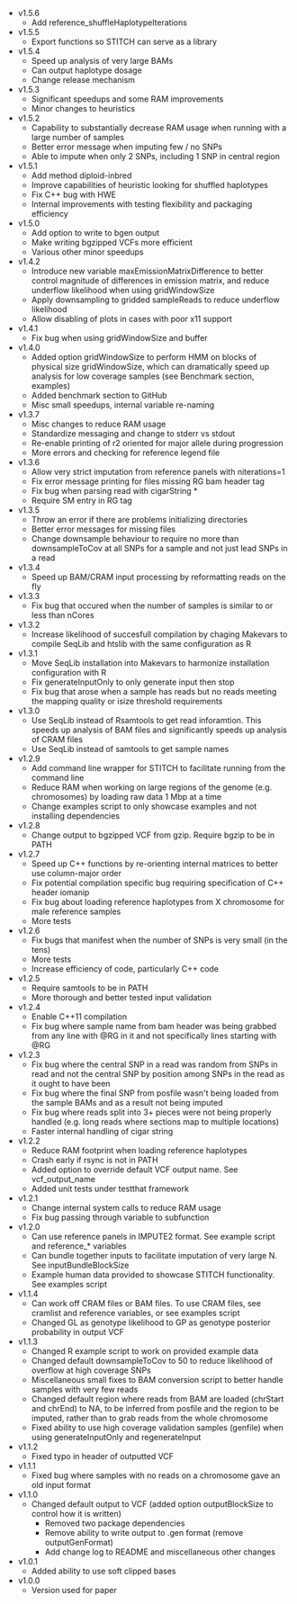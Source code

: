 * v1.5.6
	* Add reference_shuffleHaplotypeIterations
* v1.5.5
	* Export functions so STITCH can serve as a library
* v1.5.4
	* Speed up analysis of very large BAMs
	* Can output haplotype dosage
	* Change release mechanism
* v1.5.3
	* Significant speedups and some RAM improvements
	* Minor changes to heuristics
* v1.5.2
	* Capability to substantially decrease RAM usage when running with a large number of samples
	* Better error message when imputing few / no SNPs
	* Able to impute when only 2 SNPs, including 1 SNP in central region
* v1.5.1
	* Add method diploid-inbred
	* Improve capabilities of heuristic looking for shuffled haplotypes
	* Fix C++ bug with HWE
	* Internal improvements with testing flexibility and packaging efficiency
* v1.5.0
	* Add option to write to bgen output
	* Make writing bgzipped VCFs more efficient
	* Various other minor speedups
* v1.4.2
	* Introduce new variable maxEmissionMatrixDifference to better control magnitude of differences in emission matrix, and reduce underflow likelihood when using gridWindowSize
	* Apply downsampling to gridded sampleReads to reduce underflow likelihood
	* Allow disabling of plots in cases with poor x11 support
* v1.4.1
	* Fix bug when using gridWindowSize and buffer
* v1.4.0
	* Added option gridWindowSize to perform HMM on blocks of physical size gridWindowSize, which can dramatically speed up analysis for low coverage samples (see Benchmark section, examples)
	* Added benchmark section to GitHub
	* Misc small speedups, internal variable re-naming
* v1.3.7
	* Misc changes to reduce RAM usage
	* Standardize messaging and change to stderr vs stdout
	* Re-enable printing of r2 oriented for major allele during progression
	* More errors and checking for reference legend file
* v1.3.6
	* Allow very strict imputation from reference panels with niterations=1
	* Fix error message printing for files missing RG bam header tag
	* Fix bug when parsing read with cigarString *
	* Require SM entry in RG tag
* v1.3.5
	* Throw an error if there are problems initializing directories
	* Better error messages for missing files
	* Change downsample behaviour to require no more than downsampleToCov at all SNPs for a sample and not just lead SNPs in a read
* v1.3.4
	* Speed up BAM/CRAM input processing by reformatting reads on the fly
* v1.3.3
	* Fix bug that occured when the number of samples is similar to or less than nCores
* v1.3.2
	* Increase likelihood of succesfull compilation by chaging Makevars to compile SeqLib and htslib with the same configuration as R
* v1.3.1
	* Move SeqLib installation into Makevars to harmonize installation configuration with R
	* Fix generateInputOnly to only generate input then stop
	* Fix bug that arose when a sample has reads but no reads meeting the mapping quality or isize threshold requirements
* v1.3.0
	* Use SeqLib instead of Rsamtools to get read inforamtion. This speeds up analysis of BAM files and significantly speeds up analysis of CRAM files
	* Use SeqLib instead of samtools to get sample names
* v1.2.9
	* Add command line wrapper for STITCH to facilitate running from the command line
	* Reduce RAM when working on large regions of the genome (e.g. chromosomes) by loading raw data 1 Mbp at a time
	* Change examples script to only showcase examples and not installing dependencies
* v1.2.8
	* Change output to bgzipped VCF from gzip. Require bgzip to be in PATH
* v1.2.7
	* Speed up C++ functions by re-orienting internal matrices to better use column-major order
	* Fix potential compilation specific bug requiring specification of C++ header iomanip
	* Fix bug about loading reference haplotypes from X chromosome for male reference samples
	* More tests
* v1.2.6
	* Fix bugs that manifest when the number of SNPs is very small (in the tens)
	* More tests
	* Increase efficiency of code, particularly C++ code
* v1.2.5
	* Require samtools to be in PATH
	* More thorough and better tested input validation
* v1.2.4
	* Enable C++11 compilation
	* Fix bug where sample name from bam header was being grabbed from any line with @RG in it and not specifically lines starting with @RG
* v1.2.3
	* Fix bug where the central SNP in a read was random from SNPs in read and not the central SNP by position among SNPs in the read as it ought to have been
	* Fix bug where the final SNP from posfile wasn't being loaded from the sample BAMs and as a result not being imputed
	* Fix bug where reads split into 3+ pieces were not being properly handled (e.g. long reads where sections map to multiple locations)
	* Faster internal handling of cigar string
* v1.2.2
	* Reduce RAM footprint when loading reference haplotypes
	* Crash early if rsync is not in PATH
	* Added option to override default VCF output name. See vcf_output_name
	* Added unit tests under testthat framework
* v1.2.1
	* Change internal system calls to reduce RAM usage
	* Fix bug passing through variable to subfunction
* v1.2.0
	* Can use reference panels in IMPUTE2 format. See example script and reference_* variables
	* Can bundle together inputs to facilitate imputation of very large N. See inputBundleBlockSize
	* Example human data provided to showcase STITCH functionality. See examples script
* v1.1.4
	* Can work off CRAM files or BAM files. To use CRAM files, see cramlist and reference variables, or see examples script
	* Changed GL as genotype likelihood to GP as genotype posterior probability in output VCF
* v1.1.3
	* Changed R example script to work on provided example data
	* Changed default downsampleToCov to 50 to reduce likelihood of overflow at high coverage SNPs
	* Miscellaneous small fixes to BAM conversion script to better handle samples with very few reads
	* Changed default region where reads from BAM are loaded (chrStart and chrEnd) to NA, to be inferred from posfile and the region to be imputed, rather than to grab reads from the whole chromosome
	* Fixed ability to use high coverage validation samples (genfile) when using generateInputOnly and regenerateInput
* v1.1.2
	* Fixed typo in header of outputted VCF
* v1.1.1
	* Fixed bug where samples with no reads on a chromosome gave an old input format
* v1.1.0
	* Changed default output to VCF (added option outputBlockSize to control how it is written)
        * Removed two package dependencies
        * Remove ability to write output to .gen format (remove outputGenFormat)
        * Add change log to README and miscellaneous other changes
* v1.0.1
	* Added ability to use soft clipped bases
* v1.0.0
	* Version used for paper 

